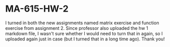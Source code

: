 # MA-615-HW-2

I turned in both the new assignments named matrix exercise and function exercise from assignment 2. Since professor also uploaded the hw 1 markdown file, I wasn't sure whether I would need to turn that in again, so I uploaded again just in case (but I turned that in a long time ago). Thank you! 